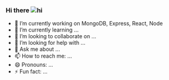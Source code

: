 ### Hi there <img src="https://raw.githubusercontent.com/MartinHeinz/MartinHeinz/master/wave.gif" alt="hi" />



- 🔭 I’m currently working on MongoDB, Express, React, Node
- 🌱 I’m currently learning ...
- 👯 I’m looking to collaborate on ...
- 🤔 I’m looking for help with ...
- 💬 Ask me about ...
- 📫 How to reach me: ...
- 😄 Pronouns: ...
- ⚡ Fun fact: ...

